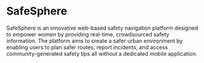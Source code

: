 # SafeSphere
SafeSphere is an innovative web-based safety navigation platform designed to empower women by providing real-time, crowdsourced safety information. The platform aims to create a safer urban environment by enabling users to plan safer routes, report incidents, and access community-generated safety tips all without a dedicated mobile application.
